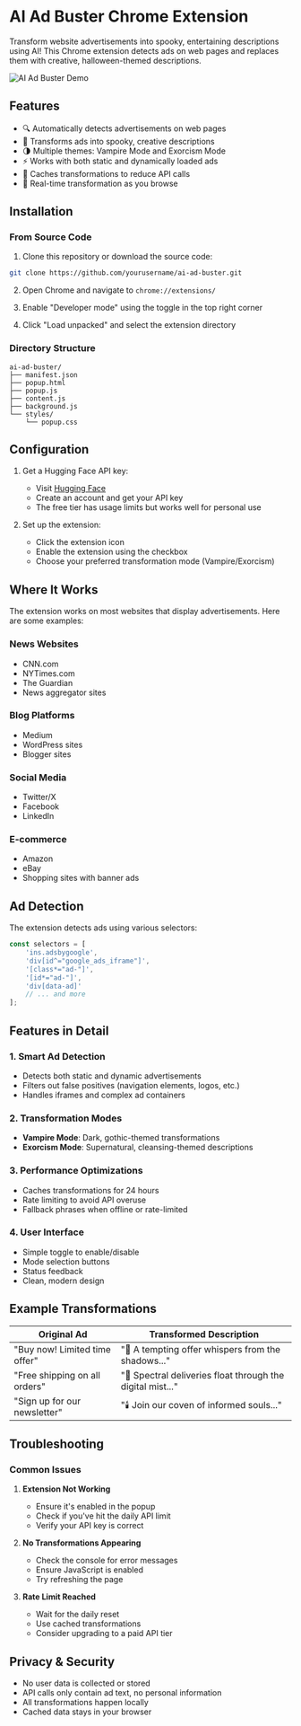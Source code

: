 # AI Ad Buster Chrome Extension

Transform website advertisements into spooky, entertaining descriptions using AI! This Chrome extension detects ads on web pages and replaces them with creative, halloween-themed descriptions.

![AI Ad Buster Demo](https://via.placeholder.com/800x400?text=AI+Ad+Buster+Demo)

## Features

- 🔍 Automatically detects advertisements on web pages
- 🎃 Transforms ads into spooky, creative descriptions
- 🌗 Multiple themes: Vampire Mode and Exorcism Mode
- ⚡ Works with both static and dynamically loaded ads
- 💾 Caches transformations to reduce API calls
- 🔄 Real-time transformation as you browse

## Installation

### From Source Code

1. Clone this repository or download the source code:
```bash
git clone https://github.com/yourusername/ai-ad-buster.git
```

2. Open Chrome and navigate to `chrome://extensions/`

3. Enable "Developer mode" using the toggle in the top right corner

4. Click "Load unpacked" and select the extension directory

### Directory Structure
```
ai-ad-buster/
├── manifest.json
├── popup.html
├── popup.js
├── content.js
├── background.js
└── styles/
    └── popup.css
```

## Configuration

1. Get a Hugging Face API key:
   - Visit [Hugging Face](https://huggingface.co)
   - Create an account and get your API key
   - The free tier has usage limits but works well for personal use

2. Set up the extension:
   - Click the extension icon
   - Enable the extension using the checkbox
   - Choose your preferred transformation mode (Vampire/Exorcism)

## Where It Works

The extension works on most websites that display advertisements. Here are some examples:

### News Websites
- CNN.com
- NYTimes.com
- The Guardian
- News aggregator sites

### Blog Platforms
- Medium
- WordPress sites
- Blogger sites

### Social Media
- Twitter/X
- Facebook
- LinkedIn

### E-commerce
- Amazon
- eBay
- Shopping sites with banner ads

## Ad Detection

The extension detects ads using various selectors:

```javascript
const selectors = [
    'ins.adsbygoogle',
    'div[id^="google_ads_iframe"]',
    '[class*="ad-"]',
    '[id*="ad-"]',
    'div[data-ad]'
    // ... and more
];
```

## Features in Detail

### 1. Smart Ad Detection
- Detects both static and dynamic advertisements
- Filters out false positives (navigation elements, logos, etc.)
- Handles iframes and complex ad containers

### 2. Transformation Modes
- **Vampire Mode**: Dark, gothic-themed transformations
- **Exorcism Mode**: Supernatural, cleansing-themed descriptions

### 3. Performance Optimizations
- Caches transformations for 24 hours
- Rate limiting to avoid API overuse
- Fallback phrases when offline or rate-limited

### 4. User Interface
- Simple toggle to enable/disable
- Mode selection buttons
- Status feedback
- Clean, modern design

## Example Transformations

Original Ad | Transformed Description
------------|------------------------
"Buy now! Limited time offer" | "🦇 A tempting offer whispers from the shadows..."
"Free shipping on all orders" | "👻 Spectral deliveries float through the digital mist..."
"Sign up for our newsletter" | "🕯️ Join our coven of informed souls..."

## Troubleshooting

### Common Issues

1. **Extension Not Working**
   - Ensure it's enabled in the popup
   - Check if you've hit the daily API limit
   - Verify your API key is correct

2. **No Transformations Appearing**
   - Check the console for error messages
   - Ensure JavaScript is enabled
   - Try refreshing the page

3. **Rate Limit Reached**
   - Wait for the daily reset
   - Use cached transformations
   - Consider upgrading to a paid API tier

## Privacy & Security

- No user data is collected or stored
- API calls only contain ad text, no personal information
- All transformations happen locally
- Cached data stays in your browser




